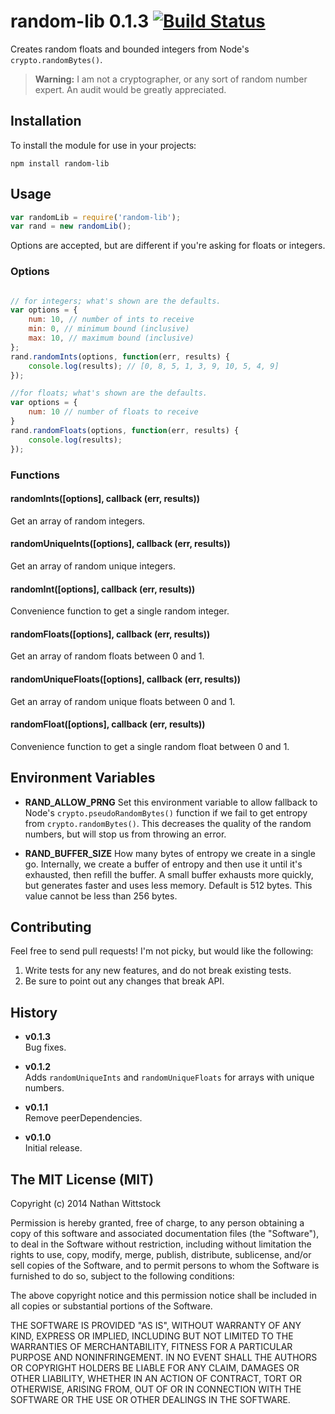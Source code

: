 # random-lib 0.1.3 [![Build Status](https://travis-ci.org/fardog/node-random-lib.svg)](https://travis-ci.org/fardog/node-random-lib)

Creates random floats and bounded integers from Node's `crypto.randomBytes()`.

> **Warning:** I am not a cryptographer, or any sort of random number expert. An audit would be greatly appreciated.

## Installation

To install the module for use in your projects:

```
npm install random-lib
```

## Usage

```js
var randomLib = require('random-lib');
var rand = new randomLib();
```

Options are accepted, but are different if you're asking for floats or integers.

### Options

```js

// for integers; what's shown are the defaults.
var options = {
	num: 10, // number of ints to receive
	min: 0, // minimum bound (inclusive)
	max: 10, // maximum bound (inclusive)
};
rand.randomInts(options, function(err, results) {
	console.log(results); // [0, 8, 5, 1, 3, 9, 10, 5, 4, 9]
});

//for floats; what's shown are the defaults.
var options = {
	num: 10 // number of floats to receive
}
rand.randomFloats(options, function(err, results) {
	console.log(results);
});
```

### Functions

#### randomInts([options], callback (err, results)) 

Get an array of random integers.

#### randomUniqueInts([options], callback (err, results))

Get an array of random unique integers.

#### randomInt([options], callback (err, results))

Convenience function to get a single random integer.

#### randomFloats([options], callback (err, results))

Get an array of random floats between 0 and 1.

#### randomUniqueFloats([options], callback (err, results))

Get an array of random unique floats between 0 and 1.

#### randomFloat([options], callback (err, results))

Convenience function to get a single random float between 0 and 1.


## Environment Variables

- **RAND_ALLOW_PRNG**
Set this environment variable to allow fallback to Node's `crypto.pseudoRandomBytes()` function if we fail to get entropy from `crypto.randomBytes()`. This decreases the quality of the random numbers, but will stop us from throwing an error.

- **RAND_BUFFER_SIZE**
How many bytes of entropy we create in a single go. Internally, we create a buffer of entropy and then use it until it's exhausted, then refill the buffer. A small buffer exhausts more quickly, but generates faster and uses less memory. Default is 512 bytes. This value cannot be less than 256 bytes.

## Contributing

Feel free to send pull requests! I'm not picky, but would like the following:

1. Write tests for any new features, and do not break existing tests.
2. Be sure to point out any changes that break API.

## History

- **v0.1.3**  
Bug fixes.

- **v0.1.2**  
Adds `randomUniqueInts` and `randomUniqueFloats` for arrays with unique numbers.

- **v0.1.1**  
Remove peerDependencies.

- **v0.1.0**  
Initial release.

## The MIT License (MIT)

Copyright (c) 2014 Nathan Wittstock

Permission is hereby granted, free of charge, to any person obtaining a copy of
this software and associated documentation files (the "Software"), to deal in
the Software without restriction, including without limitation the rights to
use, copy, modify, merge, publish, distribute, sublicense, and/or sell copies of
the Software, and to permit persons to whom the Software is furnished to do so,
subject to the following conditions:

The above copyright notice and this permission notice shall be included in all
copies or substantial portions of the Software.

THE SOFTWARE IS PROVIDED "AS IS", WITHOUT WARRANTY OF ANY KIND, EXPRESS OR
IMPLIED, INCLUDING BUT NOT LIMITED TO THE WARRANTIES OF MERCHANTABILITY, FITNESS
FOR A PARTICULAR PURPOSE AND NONINFRINGEMENT. IN NO EVENT SHALL THE AUTHORS OR
COPYRIGHT HOLDERS BE LIABLE FOR ANY CLAIM, DAMAGES OR OTHER LIABILITY, WHETHER
IN AN ACTION OF CONTRACT, TORT OR OTHERWISE, ARISING FROM, OUT OF OR IN
CONNECTION WITH THE SOFTWARE OR THE USE OR OTHER DEALINGS IN THE SOFTWARE.
